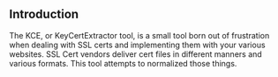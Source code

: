 ## Introduction
The KCE, or KeyCertExtractor tool, is a small tool born out of frustration when dealing with SSL certs and implementing them with your various websites. SSL Cert vendors deliver cert files in different manners and various formats. This tool attempts to normalized those things.
